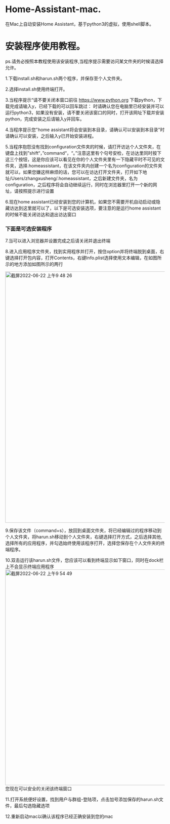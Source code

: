 # Home-Assistant-mac.
在Mac上自动安装Home Assistant，基于python3的虚拟，使用shell脚本。

#

# 安装程序使用教程。
ps.请务必按照本教程使用该安装程序,当程序提示需要访问某文件夹的时候请选择允许。

1.下载install.sh和harun.sh两个程序，并保存至个人文件夹。

2.选择install.sh使用终端打开。

3.当程序提示“请不要关闭本窗口前往 https://www.python.org 下载python，下载完成请输入y，已经下载的可以回车跳过： 时请确认您在电脑里已经安装并可以运行python3，如果没有安装，请不要关闭该窗口的同时，打开该网址下载并安装python，完成安装之后请输入y并回车。

4.当程序提示您"home assistant将会安装到本目录，请确认可以安装到本目录"时请确认可以安装，之后输入y已开始安装进程。

5.当程序抱怨没有找到configuration文件夹的时候，请打开访达个人文件夹，在键盘上找到”shift“，”command“，“。”注意这里有个句号安检，在访达里同时按下这三个按钮，这是你应该可以看见在你的个人文件夹里有一下隐藏平时不可见的文件夹，选择.homeassistant，在该文件夹内创建一个名为configuration的文件夹就可以，如果您嫌这样麻烦的话，您可以在访达打开文件夹，打开如下地址/Users/zhangxusheng/.homeassistant，之后新建文件夹，名为configuration，之后程序将会自动继续运行，同时在浏览器里打开一个新的网址，请按照提示进行设置

6.现在home assistant已经安装到您的计算机，如果您不需要开机自动启动或隐藏访达到这里就可以了，以下是可选安装选项，要注意的是运行home assistant的时候不能关闭访达和退出访达窗口
### 下面是可选安装程序
7.当可以进入浏览器并设置完成之后请关闭并退出终端

8.进入应用程序文件夹，找到实用程序并打开，按住option并将终端脱到桌面，右键选择打开包内容，打开Contents，右键Info.plist选择使用文本编辑，在如图所示的地方添加如图所示的两行

<img width="794" alt="截屏2022-06-22 上午9 48 26" src="https://user-images.githubusercontent.com/81460660/174925958-2c6fa34a-d217-4c5a-b030-859f7cc02202.png">

9.保存该文件（command+s），放回到桌面文件夹，将已经编辑过的程序移动到个人文件夹，将harun.sh移动到个人文件夹，右键选择打开方式，之后选择其他,选择所有的应用程序，并勾选始终使用该程序打开，选择您保存在个人文件夹的终端程序。

10.双击运行该harun.sh文件，您应该可以看到终端显示如下窗口，同时在dock栏上不会显示终端应用程序
<img width="682" alt="截屏2022-06-22 上午9 54 49" src="https://user-images.githubusercontent.com/81460660/174926581-5211280b-cd3c-4c7b-9384-ac9955d1cf14.png">
您现在可以安全的关闭该终端窗口

11.打开系统便好设置，找到用户与群组-登陆项，点击加号添加保存的harun.sh文件，最后勾选隐藏选项

12.重新启动mac以确认该程序已经正确安装到您的mac
